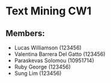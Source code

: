 # Text Mining CW1

## Members:
- Lucas Williamson (123456)
- Valentina Barrera Del Gatto (123456)
- Paraskevas Solomou (10951714)
- Ruby George (123456)
- Sung Lim (123456)


# 
